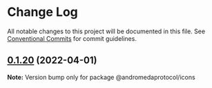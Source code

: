 # Change Log

All notable changes to this project will be documented in this file.
See [Conventional Commits](https://conventionalcommits.org) for commit guidelines.

## [0.1.20](https://github.com/andromedaprotocol/design-system/compare/@andromedaprotocol/icons@0.1.19...@andromedaprotocol/icons@0.1.20) (2022-04-01)

**Note:** Version bump only for package @andromedaprotocol/icons

